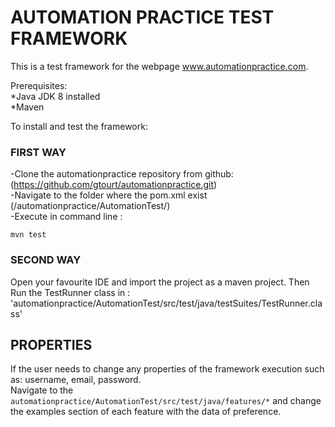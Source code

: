 **AUTOMATION PRACTICE TEST FRAMEWORK**
=========================================
This is a test framework for the webpage www.automationpractice.com.

Prerequisites:<br />
*Java JDK 8 installed<br />
*Maven<br />

To install and test the framework:
### FIRST WAY
-Clone the automationpractice repository from github: (https://github.com/gtourt/automationpractice.git)<br />
-Navigate to the folder where the pom.xml exist (/automationpractice/AutomationTest/)<br />
-Execute in command line : 
```
mvn test
```
### SECOND WAY
Open your favourite IDE and import the project as a maven project. Then Run the TestRunner class in :<br />
'automationpractice/AutomationTest/src/test/java/testSuites/TestRunner.class'


## PROPERTIES
If the user needs to change any properties of the framework execution such as: username, email, password.<br />
Navigate to the `automationpractice/AutomationTest/src/test/java/features/*` and change the examples section of each feature with the data of preference.

